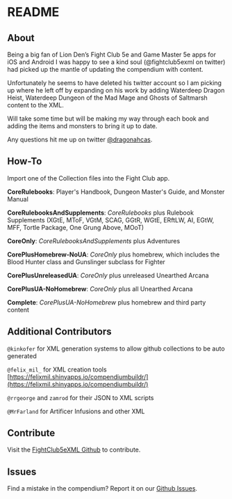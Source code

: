 # README


## About

Being a big fan of Lion Den’s Fight Club 5e and Game Master 5e apps for iOS and Android I was happy to see a kind soul (@fightclub5exml on twitter) had picked up the mantle of updating the compendium with content.

Unfortunately he seems to have deleted his twitter account so I am picking up where he left off by expanding on his work by adding Waterdeep Dragon Heist, Waterdeep Dungeon of the Mad Mage and Ghosts of Saltmarsh content to the XML.

Will take some time but will be making my way through each book and adding the items and monsters to bring it up to date.

Any questions hit me up on twitter [@dragonahcas](http://twitter.com/dragonahcas).


## How-To

Import one of the Collection files into the Fight Club app.

**CoreRulebooks**: Player's Handbook, Dungeon Master's Guide, and Monster Manual

**CoreRulebooksAndSupplements**: _CoreRulebooks_ plus Rulebook Supplements (XGtE, MToF, VGtM, SCAG, GGtR, WGtE, ERftLW, AI, EGtW, MFF, Tortle Package, One Grung Above, MOoT)

**CoreOnly**: _CoreRulebooksAndSupplements_ plus Adventures

**CorePlusHomebrew-NoUA**: _CoreOnly_ plus homebrew, which includes the Blood Hunter class and Gunslinger subclass for Fighter

**CorePlusUnreleasedUA**: _CoreOnly_ plus unreleased Unearthed Arcana

**CorePlusUA-NoHomebrew**: _CoreOnly_ plus all Unearthed Arcana

**Complete**: _CorePlusUA-NoHomebrew_ plus homebrew and third party content


## Additional Contributors

`@kinkofer` for XML generation systems to allow github collections to be auto generated

`@felix_mil_` for XML creation tools [https://felixmil.shinyapps.io/compendiumbuildr/](https://felixmil.shinyapps.io/compendiumbuildr/)

`@rrgeorge` and `zamrod` for their JSON to XML scripts

`@MrFarland` for Artificer Infusions and other XML

## Contribute

Visit the [FightClub5eXML Github](https://github.com/kinkofer/FightClub5eXML) to contribute.

## Issues

Find a mistake in the compendium? Report it on our [Github Issues](https://github.com/kinkofer/FightClub5eXML/issues).
